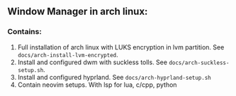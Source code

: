 ## Window Manager in arch linux:

### Contains:
1. Full installation of arch linux with LUKS encryption in lvm partition. See `docs/arch-install-lvm-encrypted`.
2. Install and configured dwm with suckless tolls. See `docs/arch-suckless-setup.sh`.
3. Install and configured hyprland. See `docs/arch-hyprland-setup.sh`
4. Contain neovim setups. With lsp for lua, c/cpp, python
